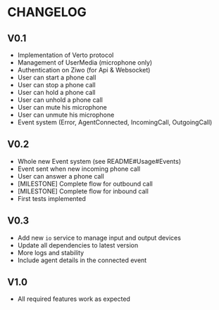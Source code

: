 # CHANGELOG

## V0.1

 * Implementation of Verto protocol
 * Management of UserMedia (microphone only)
 * Authentication on Ziwo (for Api & Websocket)
 * User can start a phone call
 * User can stop a phone call
 * User can hold a phone call
 * User can unhold a phone call
 * User can mute his microphone
 * User can unmute his microphone
 * Event system (Error, AgentConnected, IncomingCall, OutgoingCall)

## V0.2

 * Whole new Event system (see README#Usage#Events)
 * Event sent when new incoming phone call
 * User can answer a phone call
 * [MILESTONE] Complete flow for outbound call
 * [MILESTONE] Complete flow for inbound call
 * First tests implemented

## V0.3

 * Add new `io` service to manage input and output devices
 * Update all dependencies to latest version
 * More logs and stability
 * Include agent details in the connected event

## V1.0

 * All required features work as expected
